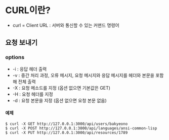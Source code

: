 # CURL이란?

* curl = Client URL
: 서버와 통신할 수 있는 커맨드 명령어

## 요청 보내기
### options
* -i : 응답 헤더 출력
* -v : 중간 처리 과정, 오류 메시지, 요청 메시지와 응답 메시지를 헤더와 본문을 포함해 전체 출력
* -X : 요청 메소드를 지정 (옵션 없으면 기본값은 GET)
* -H : 요청 헤더를 지정
* -d : 요청 본문을 지정 (옵션 없으면 요청 본문 없음)

#### 예제
``` shell
$ curl -X GET http://127.0.0.1:3000/api/users/bakyeono
$ curl -X POST http://127.0.0.1:3000/api/languages/ansi-common-lisp
$ curl -X PUT http://127.0.0.1:3000/api/resources/1789
```
